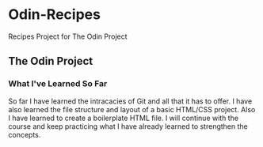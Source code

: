# Odin-Recipes

Recipes Project for The Odin Project

## The Odin Project

### What I've Learned So Far

So far I have learned the intracacies of Git and all that it has to offer. I have also learned the file structure and layout of a basic HTML/CSS project. Also I have learned to create a boilerplate HTML file. I will continue with the course and keep practicing what I have already learned to strengthen the concepts.
